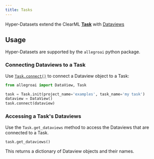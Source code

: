 ```yaml
---
title: Tasks
---
```

 
Hyper-Datasets extend the ClearML [**Task**](../fundamentals/task.md) with [Dataviews](dataviews.md)

## Usage 

Hyper-Datasets are supported by the `allegroai` python package.

### Connecting Dataviews to a Task

Use [`Task.connect()`](../references/sdk/task.md#connect) to connect a Dataview object to a Task: 

```python
from allegroai import DataView, Task

task = Task.init(project_name='examples', task_name='my task')
dataview = DataView()
task.connect(dataview)
```

### Accessing a Task's Dataviews

Use the `Task.get_dataviews` method to access the Dataviews that are connected to a Task. 

```python
task.get_dataviews()
```

This returns a dictionary of Dataview objects and their names.
        
